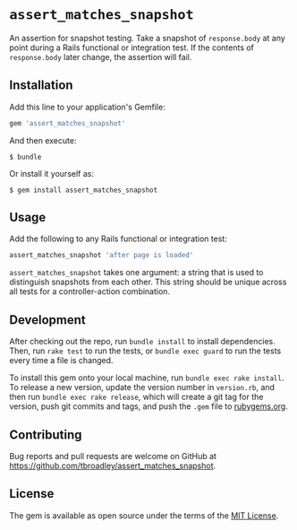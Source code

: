 # `assert_matches_snapshot`

An assertion for snapshot testing. Take a snapshot of `response.body` at any point during a Rails functional or integration test. If the contents of `response.body` later change, the assertion will fail.

## Installation

Add this line to your application's Gemfile:

```ruby
gem 'assert_matches_snapshot'
```

And then execute:

    $ bundle

Or install it yourself as:

    $ gem install assert_matches_snapshot

## Usage

Add the following to any Rails functional or integration test:

```ruby
assert_matches_snapshot 'after page is loaded'
```

`assert_matches_snapshot` takes one argument: a string that is used to distinguish snapshots from each other. This string should be unique across all tests for a controller-action combination.

## Development

After checking out the repo, run `bundle install` to install dependencies. Then, run `rake test` to run the tests, or `bundle exec guard` to run the tests every time a file is changed.

To install this gem onto your local machine, run `bundle exec rake install`. To release a new version, update the version number in `version.rb`, and then run `bundle exec rake release`, which will create a git tag for the version, push git commits and tags, and push the `.gem` file to [rubygems.org](https://rubygems.org).

## Contributing

Bug reports and pull requests are welcome on GitHub at https://github.com/tbroadley/assert_matches_snapshot.

## License

The gem is available as open source under the terms of the [MIT License](http://opensource.org/licenses/MIT).
